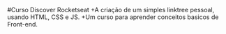 #Curso Discover Rocketseat
+A criação de um simples linktree pessoal, usando HTML, CSS e JS.
+Um curso para aprender conceitos basicos de Front-end.

